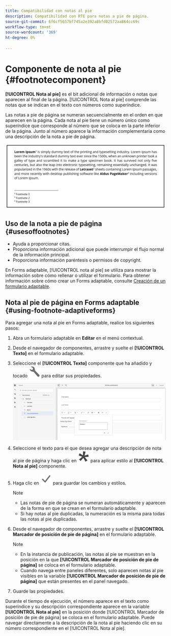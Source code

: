 ```yaml
---
title: Compatibilidad con notas al pie
description: Compatibilidad con RTE para notas a pie de página.
source-git-commit: 6f6cf5657bf745a2e392a8bfd02572aa864cc69c
workflow-type: tm+mt
source-wordcount: '369'
ht-degree: 0%

---
```


# Componente de nota al pie {#footnotecomponent}

**[!UICONTROL Nota al pie]** es el bit adicional de información o notas que aparecen al final de la página. [!UICONTROL Nota al pie] comprende las notas que se indican en el texto con números como superíndice.

Las notas a pie de página se numeran secuencialmente en el orden en que aparecen en la página. Cada nota al pie tiene un número único como superíndice que corresponde al número que se coloca en la parte inferior de la página. Junto al número aparece la información complementaria como una descripción de la nota a pie de página.

![Descripción de la nota al pie](/help/forms/assets/footnote_description.png)


## Uso de la nota a pie de página {#usesoffootnotes}

* Ayuda a proporcionar citas.
* Proporciona información adicional que puede interrumpir el flujo normal de la información principal.
* Proporciona información paréntesis o permisos de copyright.

En Forms adaptable, [!UICONTROL nota al pie] se utiliza para mostrar la información sobre cómo rellenar o utilizar el formulario. Para obtener información sobre cómo crear un Forms adaptable, consulte [Creación de un formulario adaptable](https://experienceleague.adobe.com/docs/experience-manager-cloud-service/content/forms/create-an-adaptive-form/create-an-adaptive-form-on-forms-cs/creating-adaptive-form.html).

## Nota al pie de página en Forms adaptable {#using-footnote-adaptiveforms}

Para agregar una nota al pie en Forms adaptable, realice los siguientes pasos:
1. Abra un formulario adaptable en **Editar** en el menú contextual.
1. Desde el navegador de componentes, arrastre y suelte el **[!UICONTROL Texto]** en el formulario adaptable.
1. Seleccione el **[!UICONTROL Texto]** componente que ha añadido y tocado ![cmppr](assets/configure-icon.svg) para editar sus propiedades.

   ![Nota al pie de página en Forms adaptable](/help/forms/assets/footnote_rte.png)

1. Seleccione el texto para el que desea agregar una descripción de nota al pie de página y haga clic en  ![star](/help/forms/assets/asterisk.svg) para aplicar estilo al **[!UICONTROL Nota al pie]** componente.

1. Haga clic en ![check](/help/forms/assets/save_icon.svg) para guardar los cambios y estilos.

   >[!NOTE]
   >
   >* Las notas de pie de página se numeran automáticamente y aparecen de la forma en que se crean en el formulario adaptable.
   >* Si hay notas al pie duplicadas, la numeración es la misma para todas las notas al pie duplicadas.


1. Desde el navegador de componentes, arrastre y suelte el **[!UICONTROL Marcador de posición de pie de página]** en el formulario adaptable.
   >[!NOTE]
   >
   >* En la instancia de publicación, las notas al pie se muestran en la posición en la que **[!UICONTROL Marcador de posición de pie de página]** se coloca en el formulario adaptable.
   >* Cuando navega entre paneles diferentes, solo aparecen notas al pie visibles en la variable **[!UICONTROL Marcador de posición de pie de página]** que están presentes en el panel navegado.


1. Guarde las propiedades.

Durante el tiempo de ejecución, el número aparece en el texto como superíndice y su descripción correspondiente aparece en la variable **[!UICONTROL Nota al pie]** en la posición donde [!UICONTROL Marcador de posición de pie de página] se coloca en el formulario adaptable. Puede navegar directamente a la descripción de la nota al pie haciendo clic en su número correspondiente en el [!UICONTROL Nota al pie].